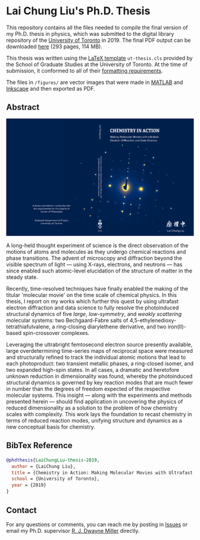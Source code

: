 # Lai Chung Liu's Ph.D. Thesis

This repository contains all the files needed to compile the final version of my Ph.D. thesis in physics, which was submitted to the digital library repository of the [University of Toronto](https://www.utoronto.ca) in 2019. The final PDF output can be downloaded [here](http://hdl.handle.net/1807/68134) (293 pages, 114 MB).

This thesis was written using the [LaTeX template](https://ctan.org/tex-archive/macros/latex/contrib/ut-thesis) `ut-thesis.cls` provided by the School of Graduate Studies at the University of Toronto. At the time of submission, it conformed to all of their [formatting requirements](https://sgs.utoronto.ca/academic-progress/program-completion/formatting).

The files in `/figures/` are vector images that were made in [MATLAB](https://www.mathworks.com/products/matlab.html) and [Inkscape](https://inkscape.org/) and then exported as PDF.

## Abstract

![Thesis cover image](thesis_cover.png)

A long-held thought experiment of science is the direct observation of the motions of atoms and molecules as they undergo chemical reactions and phase transitions. The advent of microscopy and diffraction beyond the visible spectrum of light — using X-rays, electrons, and neutrons — has since enabled such atomic-level elucidation of the structure of matter in the steady state.

Recently, time-resolved techniques have finally enabled the making of the titular 'molecular movie' on the time scale of chemical physics. In this thesis, I report on my works which further this quest by using ultrafast electron diffraction and data science to fully resolve the photoinduced structural dynamics of five *large*, *low-symmetry*, and *weakly scattering* molecular systems: two Bechgaard-Fabre salts of 4,5-ethylenedioxy-tetrathiafulvalene, a ring-closing diarylethene derivative, and two iron(II)-based spin-crossover complexes.

Leveraging the ultrabright femtosecond electron source presently available, large overdetermining time-series maps of reciprocal space were measured and structurally refined to track the individual atomic motions that lead to each photoproduct: two transient metallic phases, a ring-closed isomer, and two expanded high-spin states. In all cases, a dramatic and heretofore unknown reduction in dimensionality was found, whereby the photoinduced structural dynamics is governed by key reaction modes that are much fewer in number than the degrees of freedom expected of the respective molecular systems. This insight — along with the experiments and methods presented herein — should find application in uncovering the physics of reduced dimensionality as a solution to the problem of how chemistry scales with complexity. This work lays the foundation to recast chemistry in terms of reduced reaction modes, unifying structure and dynamics as a new conceptual basis for chemistry.

## BibTex Reference

```bibtex
@phdthesis{LaiChungLiu-thesis-2019, 
  author = {LaiChung Liu},
  title = {Chemistry in Action: Making Molecular Movies with Ultrafast Electron Diffraction and Data Science},
  school = {University of Toronto},
  year = {2019}
}
```

## Contact

For any questions or comments, you can reach me by posting in [Issues](https://github.com/liunelson/phd-thesis-final/issues) or email my Ph.D. supervisor [R. J. Dwayne Miller](mailto:dmiller@lphys.chem.utoronto.ca) directly.
